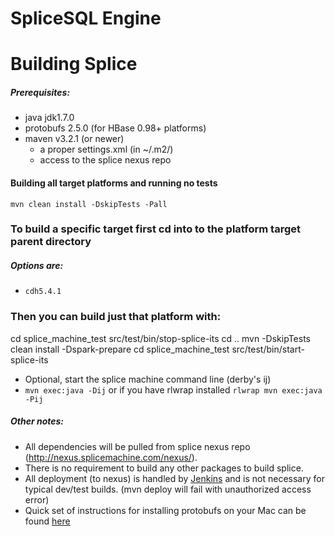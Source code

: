 SpliceSQL Engine
===

# Building Splice
##### Prerequisites:
* java jdk1.7.0
* protobufs 2.5.0 (for HBase 0.98+ platforms)
* maven v3.2.1 (or newer)
  * a proper settings.xml (in ~/.m2/)
  * access to the splice nexus repo

#### Building all target platforms and running no tests
`mvn clean install -DskipTests -Pall`

### To build a specific target first cd into to the platform target parent directory
##### Options are:
* `cdh5.4.1`

### Then you can build just that platform with:

cd splice_machine_test
src/test/bin/stop-splice-its
cd ..
mvn -DskipTests clean install -Dspark-prepare
cd splice_machine_test
src/test/bin/start-splice-its

* Optional, start the splice machine command line (derby's ij)
* `mvn exec:java -Dij` or if you have rlwrap installed `rlwrap mvn exec:java -Pij`

##### Other notes:
* All dependencies will be pulled from splice nexus repo (http://nexus.splicemachine.com/nexus/).
* There is no requirement to build any other packages to build splice.
* All deployment (to nexus) is handled by [Jenkins](http://206.225.8.98:8080) and is not necessary for typical dev/test builds. (mvn deploy will fail with unauthorized access error)
* Quick set of instructions for installing protobufs on your Mac can be found [here](http://sleepythread.blogspot.com/2013/11/installing-protoc-25x-compiler-google.html)
